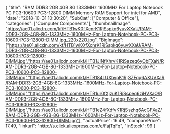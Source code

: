 {
	"title": "RAM DDR3 2GB 4GB 8G 1333MHz 1600MHz For Laptop Notebook PC PC3-10600 PC3-12800 DIMM Memory RAM Support for intel for AMD",
	"date": "2018-10-31 10:30:20",
	"SubCat": ["Computer & Office"],
	"categories": ["Computer Components"],
	"thumbnailImage": "https://ae01.alicdn.com/kf/HTB1wK0fXcnrK1RjSspkq6yuvXXaU/RAM-DDR3-2GB-4GB-8G-1333MHz-1600MHz-For-Laptop-Notebook-PC-PC3-10600-PC3-12800-DIMM.jpg_220x220.jpg",
	"BigImage": ["https://ae01.alicdn.com/kf/HTB1wK0fXcnrK1RjSspkq6yuvXXaU/RAM-DDR3-2GB-4GB-8G-1333MHz-1600MHz-For-Laptop-Notebook-PC-PC3-10600-PC3-12800-DIMM.jpg","https://ae01.alicdn.com/kf/HTB1JINfXhrvK1RjSszeq6yObFXaN/RAM-DDR3-2GB-4GB-8G-1333MHz-1600MHz-For-Laptop-Notebook-PC-PC3-10600-PC3-12800-DIMM.jpg","https://ae01.alicdn.com/kf/HTB184LUXbvpK1RjSZFqq6AXUVXaR/RAM-DDR3-2GB-4GB-8G-1333MHz-1600MHz-For-Laptop-Notebook-PC-PC3-10600-PC3-12800-DIMM.jpg","https://ae01.alicdn.com/kf/HTB1ur0fXjzuK1RjSspeq6ziHVXaO/RAM-DDR3-2GB-4GB-8G-1333MHz-1600MHz-For-Laptop-Notebook-PC-PC3-10600-PC3-12800-DIMM.jpg","https://ae01.alicdn.com/kf/HTB1eZ4fXdfvK1RjSszhq6AcGFXaZ/RAM-DDR3-2GB-4GB-8G-1333MHz-1600MHz-For-Laptop-Notebook-PC-PC3-10600-PC3-12800-DIMM.jpg"],
	"actualPrice": 16.49,
	"comparePrice": 17.49,
	"linkurl": "http://s.click.aliexpress.com/e/FajTqFq",
	"inStock": 99
}

